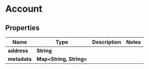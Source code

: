 

# Account


## Properties

| Name | Type | Description | Notes |
|------------ | ------------- | ------------- | -------------|
|**address** | **String** |  |  |
|**metadata** | **Map&lt;String, String&gt;** |  |  |



